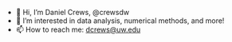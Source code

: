 - 👋 Hi, I’m Daniel Crews, @crewsdw
- 👀 I’m interested in data analysis, numerical methods, and more!
- 📫 How to reach me: dcrews@uw.edu

<!---
crewsdw/crewsdw is a ✨ special ✨ repository because its `README.md` (this file) appears on your GitHub profile.
You can click the Preview link to take a look at your changes.
--->
